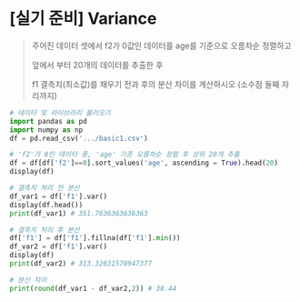 # [실기 준비] Variance

> 주어진 데이터 셋에서 f2가 0값인 데이터를 age를 기준으로 오름차순 정렬하고
>
> 앞에서 부터 20개의 데이터를 추출한 후
>
> f1 결측치(최소값)를 채우기 전과 후의 분산 차이를 계산하시오 (소수점 둘째 자리까지)

```python
# 데이터 및 라이브러리 불러오기
import pandas as pd
import numpy as np
df = pd.read_csv('.../basic1.csv')

# 'f2'가 0인 데이터 중, 'age' 기준 오름차순 정렬 후 상위 20개 추출
df = df[df['f2']==0].sort_values('age', ascending = True).head(20)
display(df)
```

```python
# 결측치 처리 전 분산
df_var1 = df['f1'].var()
display(df.head())
print(df_var1) # 351.7636363636363

# 결측치 처리 후 분산
df['f1'] = df['f1'].fillna(df['f1'].min())
df_var2 = df['f1'].var()
display(df)
print(df_var2) # 313.32631578947377

# 분산 차이
print(round(df_var1 - df_var2,2)) # 38.44
```
